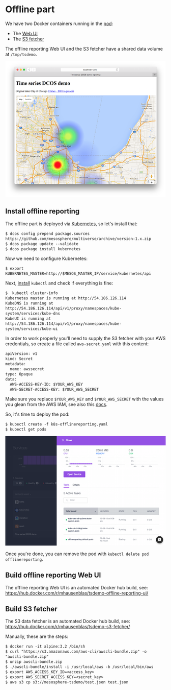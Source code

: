 # Offline part

We have two Docker containers running in the [pod](k8s-offlinereporting.yaml):

- The [Web UI](https://hub.docker.com/r/mhausenblas/tsdemo-offline-reporting-ui/) 
- The [S3 fetcher](https://hub.docker.com/r/mhausenblas/tsdemo-s3-fetcher/)

The offline reporting Web UI and the S3 fetcher have a shared data volume at `/tmp/tsdemo`.

![Offline reporting Web UI](../img/offline-reporting.png)

## Install offline reporting

The offline part is deployed via [Kubernetes](https://docs.mesosphere.com/services/kubernetes/), so let's install that:

    $ dcos config prepend package.sources https://github.com/mesosphere/multiverse/archive/version-1.x.zip
    $ dcos package update --validate
    $ dcos package install kubernetes

Now we need to configure Kubernetes:

    $ export KUBERNETES_MASTER=http://$MESOS_MASTER_IP/service/kubernetes/api

Next, [install](https://docs.mesosphere.com/services/kubernetes/#a-namefivealaunch-a-kubernetes-pod-and-service-by-using-kubectl) `kubectl`
and check if everything is fine:

    $  kubectl cluster-info
    Kubernetes master is running at http://54.186.126.114
    KubeDNS is running at http://54.186.126.114/api/v1/proxy/namespaces/kube-system/services/kube-dns
    KubeUI is running at http://54.186.126.114/api/v1/proxy/namespaces/kube-system/services/kube-ui
    
In order to work properly you'll need to supply the S3 fetcher with your AWS credentials, so create a file called `aws-secret.yaml` with this content:

    apiVersion: v1
    kind: Secret
    metadata:
      name: awssecret
    type: Opaque
    data:
      AWS-ACCESS-KEY-ID: $YOUR_AWS_KEY
      AWS-SECRET-ACCESS-KEY: $YOUR_AWS_SECRET

Make sure you replace `$YOUR_AWS_KEY` and `$YOUR_AWS_SECRET` with the values you glean from the AWS IAM, see also this [docs](http://docs.aws.amazon.com/general/latest/gr/aws-access-keys-best-practices.html).


So, it's time to deploy the pod:

    $ kubectl create -f k8s-offlinereporting.yaml
    $ kubectl get pods

![K8S deployment](../img/k8s-deployment.png)

Once you're done, you can remove the pod with `kubectl delete pod offlinereporting`.


## Build offline reporting Web UI

The offline reporting Web UI is an automated Docker hub build, see: https://hub.docker.com/r/mhausenblas/tsdemo-offline-reporting-ui/

## Build S3 fetcher

The S3 data fetcher is an automated Docker hub build, see: https://hub.docker.com/r/mhausenblas/tsdemo-s3-fetcher/

Manually, these are the steps:

    $ docker run -it alpine:3.2 /bin/sh
    $ curl "https://s3.amazonaws.com/aws-cli/awscli-bundle.zip" -o "awscli-bundle.zip"
    $ unzip awscli-bundle.zip
    $ ./awscli-bundle/install -i /usr/local/aws -b /usr/local/bin/aws
    $ export AWS_ACCESS_KEY_ID=<access_key>
    $ export AWS_SECRET_ACCESS_KEY=<secret_key>
    $ aws s3 cp s3://mesosphere-tsdemo/test.json test.json


